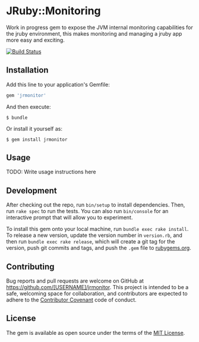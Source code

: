 # JRuby::Monitoring

Work in progress gem to expose the JVM internal monitoring capabilities for the jruby environment, this makes monitoring and managing a jruby app more easy and exciting.

[![Build Status](https://travis-ci.org/purbon/jrmonitor.svg?branch=master)](https://travis-ci.org/purbon/jrmonitor)

## Installation

Add this line to your application's Gemfile:

```ruby
gem 'jrmonitor'
```

And then execute:

    $ bundle

Or install it yourself as:

    $ gem install jrmonitor

## Usage

TODO: Write usage instructions here

## Development

After checking out the repo, run `bin/setup` to install dependencies. Then, run `rake spec` to run the tests. You can also run `bin/console` for an interactive prompt that will allow you to experiment.

To install this gem onto your local machine, run `bundle exec rake install`. To release a new version, update the version number in `version.rb`, and then run `bundle exec rake release`, which will create a git tag for the version, push git commits and tags, and push the `.gem` file to [rubygems.org](https://rubygems.org).

## Contributing

Bug reports and pull requests are welcome on GitHub at https://github.com/[USERNAME]/jrmonitor. This project is intended to be a safe, welcoming space for collaboration, and contributors are expected to adhere to the [Contributor Covenant](contributor-covenant.org) code of conduct.


## License

The gem is available as open source under the terms of the [MIT License](http://opensource.org/licenses/MIT).

